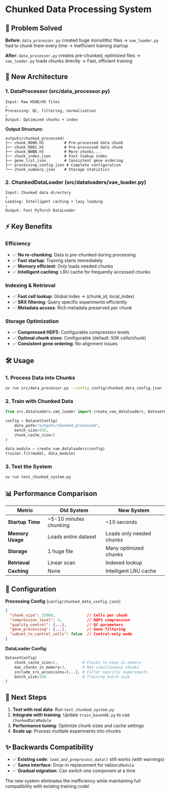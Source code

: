 # Chunked Data Processing System

## 🚀 **Problem Solved**

**Before**: `data_processor.py` created huge monolithic files → `vae_loader.py` had to chunk them every time → Inefficient training startup

**After**: `data_processor.py` creates pre-chunked, optimized files → `vae_loader.py` loads chunks directly → Fast, efficient training

## 📁 **New Architecture**

### 1. **DataProcessor (src/data_processor.py)**
```
Input: Raw H5AD/H5 files
↓
Processing: QC, filtering, normalization
↓
Output: Optimized chunks + index
```

**Output Structure:**
```
outputs/chunked_processed/
├── chunk_0000.h5         # Pre-processed data chunk
├── chunk_0001.h5         # Pre-processed data chunk  
├── chunk_NNNN.h5         # More chunks...
├── chunk_index.json      # Fast lookup index
├── gene_list.json        # Consistent gene ordering
├── processing_config.json # Complete configuration
└── chunk_summary.json    # Storage statistics
```

### 2. **ChunkedDataLoader (src/dataloaders/vae_loader.py)**
```
Input: Chunked data directory
↓
Loading: Intelligent caching + lazy loading
↓
Output: Fast PyTorch DataLoader
```

## ⚡ **Key Benefits**

### **Efficiency**
- ✅ **No re-chunking**: Data is pre-chunked during processing
- ✅ **Fast startup**: Training starts immediately 
- ✅ **Memory efficient**: Only loads needed chunks
- ✅ **Intelligent caching**: LRU cache for frequently accessed chunks

### **Indexing & Retrieval**
- ✅ **Fast cell lookup**: Global index → (chunk_id, local_index)
- ✅ **SRX filtering**: Query specific experiments efficiently
- ✅ **Metadata access**: Rich metadata preserved per chunk

### **Storage Optimization**
- ✅ **Compressed HDF5**: Configurable compression levels
- ✅ **Optimal chunk sizes**: Configurable (default: 50K cells/chunk)
- ✅ **Consistent gene ordering**: No alignment issues

## 🛠 **Usage**

### **1. Process Data into Chunks**
```bash
uv run src/data_processor.py --config config/chunked_data_config.json
```

### **2. Train with Chunked Data**  
```python
from src.dataloaders.vae_loader import create_vae_dataloaders, DatasetConfig

config = DatasetConfig(
    data_path="outputs/chunked_processed",
    batch_size=256,
    chunk_cache_size=5
)

data_module = create_vae_dataloaders(config)
trainer.fit(model, data_module)
```

### **3. Test the System**
```bash
uv run test_chunked_system.py
```

## 📊 **Performance Comparison**

| Metric | Old System | New System |
|--------|-----------|------------|
| **Startup Time** | ~5-10 minutes chunking | ~10 seconds |
| **Memory Usage** | Loads entire dataset | Loads only needed chunks |
| **Storage** | 1 huge file | Many optimized chunks |
| **Retrieval** | Linear scan | Indexed lookup |
| **Caching** | None | Intelligent LRU cache |

## 🔧 **Configuration**

**Processing Config** (`config/chunked_data_config.json`):
```json
{
  "chunk_size": 25000,              // Cells per chunk
  "compression_level": 4,           // HDF5 compression
  "quality_control": {...},         // QC parameters
  "gene_processing": {...},         // Gene filtering
  "subset_to_control_cells": false  // Control-only mode
}
```

**DataLoader Config**:
```python
DatasetConfig(
    chunk_cache_size=5,           # Chunks to keep in memory
    max_chunks_in_memory=3,       # Max simultaneous chunks
    include_srx_accessions=[...], # Filter specific experiments
    batch_size=256                # Training batch size
)
```

## 🎯 **Next Steps**

1. **Test with real data**: Run `test_chunked_system.py`
2. **Integrate with training**: Update `train_baseVAE.py` to use `ChunkedDataModule`
3. **Performance tuning**: Optimize chunk sizes and cache settings
4. **Scale up**: Process multiple experiments into chunks

## ✨ **Backwards Compatibility**

- ✅ **Existing code**: `load_and_preprocess_data()` still works (with warnings)
- ✅ **Same interface**: Drop-in replacement for `VAEDataModule`
- ✅ **Gradual migration**: Can switch one component at a time

The new system eliminates the inefficiency while maintaining full compatibility with existing training code!
